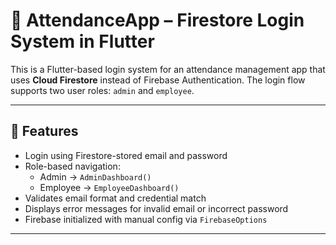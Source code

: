 # 🛂 AttendanceApp – Firestore Login System in Flutter

This is a Flutter-based login system for an attendance management app that uses **Cloud Firestore** instead of Firebase Authentication. The login flow supports two user roles: `admin` and `employee`.

---

## 🚀 Features

- Login using Firestore-stored email and password
- Role-based navigation:
  - Admin → `AdminDashboard()`
  - Employee → `EmployeeDashboard()`
- Validates email format and credential match
- Displays error messages for invalid email or incorrect password
- Firebase initialized with manual config via `FirebaseOptions`

---


